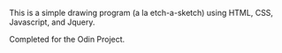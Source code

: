 This is a simple drawing program (a la etch-a-sketch) using HTML, CSS, Javascript, and Jquery.

Completed for the Odin Project.
